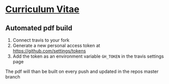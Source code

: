 # [Curriculum Vitae](https://github.com/mklan/cv/blob/master/cv.pdf)

## Automated pdf build

1. Connect travis to your fork 
2. Generate a new personal access token at https://github.com/settings/tokens
3. Add the token as an environment variable `GH_TOKEN` in the travis settings page

The pdf will than be built on every push and updated in the repos master branch
